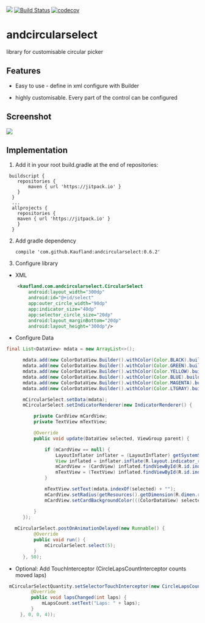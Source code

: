 [![](https://jitpack.io/v/Kaufland/andcircularselect.svg)](https://jitpack.io/#Kaufland/andcircularselect)
[![Build Status](https://travis-ci.org/Kaufland/andcircularselect.svg?branch=master)](https://travis-ci.org/Kaufland/andcircularselect)
[![codecov](https://codecov.io/gh/Kaufland/andcircularselect/branch/master/graph/badge.svg)](https://codecov.io/gh/Kaufland/andcircularselect)

# andcircularselect
library for customisable circular picker

## Features

* Easy to use - define in xml configure with Builder

* highly customisable. Every part of the control can be configured

## Screenshot

![](https://pictr.com/images/2017/08/11/g4sox.gif)


## Implementation


1. Add it in your root build.gradle at the end of repositories:

```
 buildscript {
    repositories {
        maven { url 'https://jitpack.io' }
    }
  }
  ...
  allprojects {
    repositories {
	maven { url 'https://jitpack.io' }
    }
  }
```

2. Add gradle dependency

    ```
    compile 'com.github.Kaufland:andcircularselect:0.6.2'
    ```

3. Configure library 

* XML

``` xml
    <kaufland.com.andcircularselect.CircularSelect
        android:layout_width="300dp"
        android:id="@+id/select"
        app:outer_circle_width="90dp"
        app:indicator_size="40dp"
        app:selector_circle_size="20dp"
        android:layout_marginBottom="20dp"
        android:layout_height="300dp"/>
```
  
 * Configure Data
  
  ``` java
final List<DataView> mdata = new ArrayList<>();

        mdata.add(new ColorDataView.Builder().withColor(Color.BLACK).build());
        mdata.add(new ColorDataView.Builder().withColor(Color.GREEN).build());
        mdata.add(new ColorDataView.Builder().withColor(Color.YELLOW).build());
        mdata.add(new ColorDataView.Builder().withColor(Color.BLUE).build());
        mdata.add(new ColorDataView.Builder().withColor(Color.MAGENTA).build());
        mdata.add(new ColorDataView.Builder().withColor(Color.LTGRAY).build());

        mCircularSelect.setData(mdata);
        mCircularSelect.setIndicatorRenderer(new IndicatorRenderer() {

            private CardView mCardView;
            private TextView mTextView;

            @Override
            public void update(DataView selected, ViewGroup parent) {

                if (mCardView == null) {
                    LayoutInflater inflater = (LayoutInflater) getSystemService(LAYOUT_INFLATER_SERVICE);
                    View inflated = inflater.inflate(R.layout.indicator_renderer, parent);
                    mCardView = (CardView) inflated.findViewById(R.id.indicator_card);
                    mTextView = (TextView) inflated.findViewById(R.id.indicator_text);
                }

                mTextView.setText(mdata.indexOf(selected) + "");
                mCardView.setRadius(getResources().getDimension(R.dimen.rounded));
                mCardView.setCardBackgroundColor(((ColorDataView) selected).getColor());

            }
        });
	
	 mCircularSelect.postOnAnimationDelayed(new Runnable() {
            @Override
            public void run() {
                mCircularSelect.select(5);
            }
        }, 50);
   ```
  * Optional: Add TouchInterceptor (CircleLapsCountInterceptor counts moved laps)
  
   ``` java
    mCircularSelectQuantity.setSelectorTouchInterceptor(new CircleLapsCountInterceptor(new 	       CircleLapsCountInterceptor.LapsChangedListener() {
            @Override
            public void lapsChanged(int laps) {
                mLapsCount.setText("Laps: " + laps);
            }
        }, 0, 0, 4));
   ```
